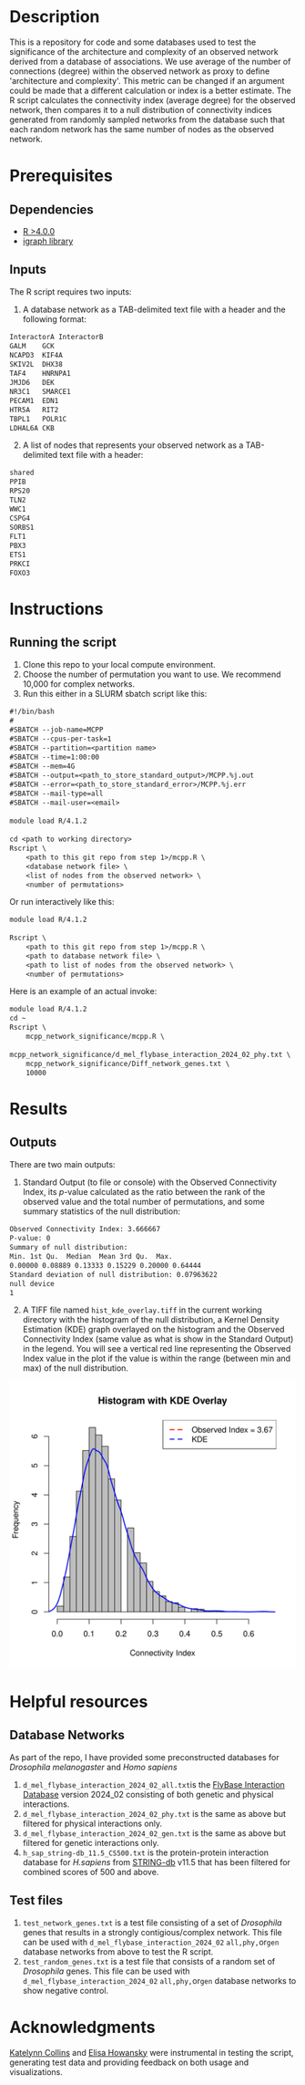 # Description
This is a repository for code and some databases used to test the significance of the architecture and complexity of an observed network derived from a database of associations. We use average of the number of connections (degree) within the observed network as proxy to define 'architecture and complexity'. This metric can be changed if an argument could be made that a different calculation or index is a better estimate. The R script calculates the connectivity index (average degree) for the observed network, then compares it to a null distribution of connectivity indices generated from randomly sampled networks from the database such that each random network has the same number of nodes as the observed network.

#  Prerequisites
## Dependencies

 - [R >4.0.0](https://cran.r-project.org) 
 - [igraph library](https://r.igraph.org)

## Inputs
The R script requires two inputs:
 1. A database network as a TAB-delimited text file with a header and the following format:
```
InteractorA	InteractorB
GALM	GCK
NCAPD3	KIF4A
SKIV2L	DHX38
TAF4	HNRNPA1
JMJD6	DEK
NR3C1	SMARCE1
PECAM1	EDN1
HTR5A	RIT2
TBPL1	POLR1C
LDHAL6A	CKB
```
 2. A list of nodes that represents your observed network as a TAB-delimited text file with a header:
```
shared
PPIB
RPS20
TLN2
WWC1
CSPG4
SORBS1
FLT1
PBX3
ETS1
PRKCI
FOXO3
```
# Instructions
## Running the script
1. Clone this repo to your local compute environment.
2. Choose the number of permutation you want to use. We recommend 10,000 for complex networks.
3. Run this either in a SLURM sbatch script like this:
```
#!/bin/bash
#
#SBATCH --job-name=MCPP
#SBATCH --cpus-per-task=1
#SBATCH --partition=<partition name>
#SBATCH --time=1:00:00
#SBATCH --mem=4G
#SBATCH --output=<path_to_store_standard_output>/MCPP.%j.out
#SBATCH --error=<path_to_store_standard_error>/MCPP.%j.err
#SBATCH --mail-type=all
#SBATCH --mail-user=<email>

module load R/4.1.2

cd <path to working directory>
Rscript \
	<path to this git repo from step 1>/mcpp.R \
	<database network file> \
	<list of nodes from the observed network> \
	<number of permutations>
```
Or run interactively like this:
```
module load R/4.1.2

Rscript \
	<path to this git repo from step 1>/mcpp.R \
	<path to database network file> \
	<path to list of nodes from the observed network> \
	<number of permutations>
```

Here is an example of an actual invoke:
```
module load R/4.1.2
cd ~
Rscript \
	mcpp_network_significance/mcpp.R \
	mcpp_network_significance/d_mel_flybase_interaction_2024_02_phy.txt \
	mcpp_network_significance/Diff_network_genes.txt \
	10000
```
# Results
## Outputs
There are two main outputs:
1. Standard Output (to file or console) with the Observed Connectivity Index, its *p*-value calculated as the ratio between the rank of the observed value and the total number of permutations, and some summary statistics of the null distribution:
```
Observed Connectivity Index: 3.666667
P-value: 0
Summary of null distribution:
Min. 1st Qu.  Median  Mean 3rd Qu.  Max.
0.00000 0.08889 0.13333 0.15229 0.20000 0.64444
Standard deviation of null distribution: 0.07963622
null device
1
```
2. A TIFF file named ```hist_kde_overlay.tiff```  in the current working directory with the histogram of the null distribution, a Kernel Density Estimation (KDE) graph overlayed on the histogram and the Observed Connectivity Index (same value as what is show in the Standard Output) in the legend. You will see a vertical red line representing the Observed Index value in the plot if the value is within the range (between min and max) of the null distribution.

![histogram](https://github.com/vshanka23/mcpp_network_significance/blob/main/hist_kde_overlay.jpg)

# Helpful resources
## Database Networks
As part of the repo, I have provided some preconstructed databases for *Drosophila melanogaster* and *Homo sapiens*
1. ```d_mel_flybase_interaction_2024_02_all.txt```is the [FlyBase Interaction Database](https://flybase.org/downloads/bulkdata) version 2024_02 consisting of both genetic and physical interactions.
2. ```d_mel_flybase_interaction_2024_02_phy.txt``` is the same as above but filtered for physical interactions only.
3.  ```d_mel_flybase_interaction_2024_02_gen.txt``` is the same as above but filtered for genetic interactions only.
4. ```h_sap_string-db_11.5_CS500.txt``` is the protein-protein interaction database for *H.sapiens* from [STRING-db](https://string-db.org/cgi/download?sessionId=b1QJliUQu3nf&species_text=Homo+sapiens&settings_expanded=0&min_download_score=0&filter_redundant_pairs=0&delimiter_type=txt) v11.5 that has been filtered for combined scores of 500 and above.
## Test files
1. ```test_network_genes.txt``` is a test file consisting of a set of *Drosophila* genes that results in a strongly contigious/complex network. This file can be used with ```d_mel_flybase_interaction_2024_02``` ```all,phy,```or```gen``` database networks from above to test the R script. 
 2. ```test_random_genes.txt``` is a test file that consists of a random set of *Drosophila* genes. This file can be used with ```d_mel_flybase_interaction_2024_02``` ```all,phy,```or```gen``` database networks to show negative control.

# Acknowledgments
[Katelynn Collins](https://github.com/kcolli5) and [Elisa Howansky](https://github.com/ehowans) were instrumental in testing the script, generating test data and providing feedback on both usage and visualizations.